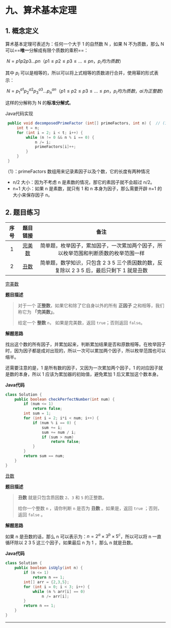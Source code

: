 # 九、算术基本定理

## 1. 概念定义

算术基本定理可表述为：任何一个大于 1 的自然数 N ，如果 N 不为质数，那么 N 可以==**唯一**分解成有限个质数的乘积==：

​        $N=p1p2p3...pn（p1\le p2\le p3\le ... \le pn，p_i均为质数）$ 

其中 $p_i$ 可以是相等的，所以可以将上式相等的质数进行合并，使用幂的形式表示：

​        $N={p_1}^{a1}{p_2}^{a2}{p_3}^{a3}...{p_n}^{an}（p1\le p2\le p3\le ... \le pn，p_i均为质数，ai为正整数）$

这样的分解称为 N 的**标准分解式**。

Java代码实现

```java
 public void decomposedPrimeFactor (int[] primeFactors, int n) {  // (1)
     int t = n;
     for (int i = 2; i < t; i++) {
         while (n != 0 && n % i == 0) {
             n /= i;
             primeFactors[i]++;
         }
     }
 }
```

（1）：primeFactors 数组用来记录素因子以及个数，它的长度有两种情况

+ n/2 大小：因为不考虑 n 是素数的情况，那它的素因子就不会超过 n/2。
+ n+1 大小：如果 n 是素数，就只有 1 和 n 本身为因子，那么需要开辟 n+1 的大小来保存因子 n。

## 2. 题目练习

| 序号 |                           题目链接                           |                             备注                             |
| :--: | :----------------------------------------------------------: | :----------------------------------------------------------: |
|  1   | [完美数](https://leetcode.cn/problems/perfect-number/description/) | 简单题，枚举因子，累加因子，一次累加两个因子，所以枚举范围和判断质数的枚举范围一样 |
|  2   | [丑数](https://leetcode.cn/problems/ugly-number/description/) | 简单题，数学知识，只包含 2 3 5 三个质因数的数，反复除以 2 3 5 后，最后只剩下 1 就是丑数 |

  [完美数](https://leetcode.cn/problems/perfect-number/description/)

**题目描述**

> 对于一个 **正整数**，如果它和除了它自身以外的所有 **正因子** 之和相等，我们称它为 **「完美数」**。
>
> 给定一个 **整数** `n`， 如果是完美数，返回 `true`；否则返回 `false`。

**解题思路**

找出这个数的所有因子，并累加起来，判断累加结果是否和原数相等。在枚举因子时，因为因子都是成对出现的，所以一次可以累加两个因子，所以枚举范围也可以缩半。

还需要注意的是，1 是所有数的因子，又因为一次累加两个因子，1 的对应因子就是数的本身，所以 1 应该为累加器的初始值，避免累加 1 后又累加这个数本身。

**Java代码**

```java
class Solution {
    public boolean checkPerfectNumber(int num) {
        if (num <= 1)
            return false;
        int sum = 1;
        for (int i = 2; i*i < num; i++) {
            if (num % i == 0) {
                sum += i;
                sum += num / i;
                if (sum > num)
                    return false;
            }
        }
        return sum == num;
    }
}
```

[丑数](https://leetcode.cn/problems/ugly-number/description/)

**题目描述**

> **丑数** 就是只包含质因数 `2`、`3` 和 `5` 的正整数。
>
> 给你一个整数 `n` ，请你判断 `n` 是否为 **丑数** 。如果是，返回 `true` ；否则，返回 `false` 。

**解题思路**

如果 n 是丑数的话，那么 n 可以表示为：$n=2^a \times 3^b \times 5^c$，所以可以将 n 一直循环除以 2 3 5 这三个因子，如果最后 n 为 1 ，那么 n 就是丑数。

**Java代码**

```java
class Solution {
    public boolean isUgly(int n) {
        if (n <= 1)
            return n == 1;
        int[] arr = {2,3,5};
        for (int i = 0; i < 3; i++) {
            while (n % arr[i] == 0)
                n /= arr[i];
        }
        return n == 1;
    }
}
```

---


